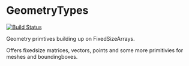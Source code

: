 # GeometryTypes

[![Build Status](https://travis-ci.org/JuliaGeometry/GeometryTypes.jl.svg?branch=master)](https://travis-ci.org/JuliaGeometry/GeometryTypes.jl)

Geometry primtives building up on FixedSizeArrays.

Offers fixedsize matrices, vectors, points and some more primitivies for meshes and boundingboxes.
